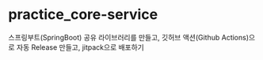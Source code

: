 # practice_core-service

스프링부트(SpringBoot) 공유 라이브러리를 만들고, 깃허브 액션(Github Actions)으로 자동 Release 만들고, jitpack으로 배포하기
